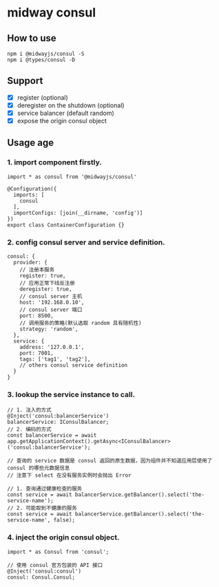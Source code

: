 # midway consul

## How to use

```shell
npm i @midwayjs/consul -S
npm i @types/consul -D
```

## Support

- [x] register (optional)
- [x] deregister on the shutdown (optional)
- [x] service balancer (default random)
- [x] expose the origin consul object

## Usage age

### 1. import component firstly.

```
import * as consul from '@midwayjs/consul'

@Configuration({
  imports: [
    consul
  ],
  importConfigs: [join(__dirname, 'config')]
})
export class ContainerConfiguration {}
```

### 2. config consul server and service definition.

```
consul: {
  provider: {
    // 注册本服务
    register: true,
    // 应用正常下线反注册
    deregister: true,
    // consul server 主机
    host: '192.168.0.10',
    // consul server 端口
    port: 8500,
    // 调用服务的策略(默认选取 random 具有随机性)
    strategy: 'random',
  },
  service: {
    address: '127.0.0.1',
    port: 7001,
    tags: ['tag1', 'tag2'],
    // others consul service definition
  }
}
```

### 3. lookup the service instance to call.

```
// 1. 注入的方式
@Inject('consul:balancerService')
balancerService: IConsulBalancer;
// 2. 编码的方式
const balancerService = await app.getApplicationContext().getAsync<IConsulBalancer>('consul:balancerService');

// 查询的 service 数据是 consul 返回的原生数据，因为组件并不知道应用层使用了 consul 的哪些元数据信息
// 注意下 select 在没有服务实例时会抛出 Error

// 1. 查询通过健康检查的服务
const service = await balancerService.getBalancer().select('the-service-name');
// 2. 可能取到不健康的服务
const service = await balancerService.getBalancer().select('the-service-name', false);
```

### 4. inject the origin consul object.

```
import * as Consul from 'consul';

// 使用 consul 官方包装的 API 接口
@Inject('consul:consul')
consul: Consul.Consul;
```
